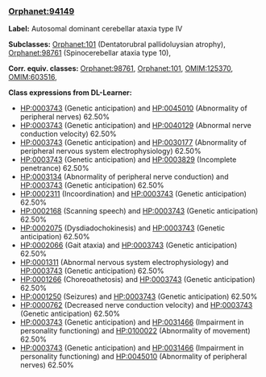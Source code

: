 
### [Orphanet:94149](http://www.orpha.net/ORDO/Orphanet_94149)
**Label:** Autosomal dominant cerebellar ataxia type IV

**Subclasses:** [Orphanet:101](http://www.orpha.net/ORDO/Orphanet_101) (Dentatorubral pallidoluysian atrophy), [Orphanet:98761](http://www.orpha.net/ORDO/Orphanet_98761) (Spinocerebellar ataxia type 10), 

**Corr. equiv. classes:** [Orphanet:98761](http://www.orpha.net/ORDO/Orphanet_98761), [Orphanet:101](http://www.orpha.net/ORDO/Orphanet_101), [OMIM:125370](http://purl.obolibrary.org/obo/OMIM_125370), [OMIM:603516](http://purl.obolibrary.org/obo/OMIM_603516), 

**Class expressions from DL-Learner:**

- [HP:0003743](http://purl.obolibrary.org/obo/HP_0003743) (Genetic anticipation) and [HP:0045010](http://purl.obolibrary.org/obo/HP_0045010) (Abnormality of peripheral nerves) 62.50%
- [HP:0003743](http://purl.obolibrary.org/obo/HP_0003743) (Genetic anticipation) and [HP:0040129](http://purl.obolibrary.org/obo/HP_0040129) (Abnormal nerve conduction velocity) 62.50%
- [HP:0003743](http://purl.obolibrary.org/obo/HP_0003743) (Genetic anticipation) and [HP:0030177](http://purl.obolibrary.org/obo/HP_0030177) (Abnormality of peripheral nervous system electrophysiology) 62.50%
- [HP:0003743](http://purl.obolibrary.org/obo/HP_0003743) (Genetic anticipation) and [HP:0003829](http://purl.obolibrary.org/obo/HP_0003829) (Incomplete penetrance) 62.50%
- [HP:0003134](http://purl.obolibrary.org/obo/HP_0003134) (Abnormality of peripheral nerve conduction) and [HP:0003743](http://purl.obolibrary.org/obo/HP_0003743) (Genetic anticipation) 62.50%
- [HP:0002311](http://purl.obolibrary.org/obo/HP_0002311) (Incoordination) and [HP:0003743](http://purl.obolibrary.org/obo/HP_0003743) (Genetic anticipation) 62.50%
- [HP:0002168](http://purl.obolibrary.org/obo/HP_0002168) (Scanning speech) and [HP:0003743](http://purl.obolibrary.org/obo/HP_0003743) (Genetic anticipation) 62.50%
- [HP:0002075](http://purl.obolibrary.org/obo/HP_0002075) (Dysdiadochokinesis) and [HP:0003743](http://purl.obolibrary.org/obo/HP_0003743) (Genetic anticipation) 62.50%
- [HP:0002066](http://purl.obolibrary.org/obo/HP_0002066) (Gait ataxia) and [HP:0003743](http://purl.obolibrary.org/obo/HP_0003743) (Genetic anticipation) 62.50%
- [HP:0001311](http://purl.obolibrary.org/obo/HP_0001311) (Abnormal nervous system electrophysiology) and [HP:0003743](http://purl.obolibrary.org/obo/HP_0003743) (Genetic anticipation) 62.50%
- [HP:0001266](http://purl.obolibrary.org/obo/HP_0001266) (Choreoathetosis) and [HP:0003743](http://purl.obolibrary.org/obo/HP_0003743) (Genetic anticipation) 62.50%
- [HP:0001250](http://purl.obolibrary.org/obo/HP_0001250) (Seizures) and [HP:0003743](http://purl.obolibrary.org/obo/HP_0003743) (Genetic anticipation) 62.50%
- [HP:0000762](http://purl.obolibrary.org/obo/HP_0000762) (Decreased nerve conduction velocity) and [HP:0003743](http://purl.obolibrary.org/obo/HP_0003743) (Genetic anticipation) 62.50%
- [HP:0003743](http://purl.obolibrary.org/obo/HP_0003743) (Genetic anticipation) and [HP:0031466](http://purl.obolibrary.org/obo/HP_0031466) (Impairment in personality functioning) and [HP:0100022](http://purl.obolibrary.org/obo/HP_0100022) (Abnormality of movement) 62.50%
- [HP:0003743](http://purl.obolibrary.org/obo/HP_0003743) (Genetic anticipation) and [HP:0031466](http://purl.obolibrary.org/obo/HP_0031466) (Impairment in personality functioning) and [HP:0045010](http://purl.obolibrary.org/obo/HP_0045010) (Abnormality of peripheral nerves) 62.50%


